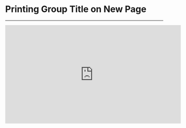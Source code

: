﻿# Printing Group Title on New Page

---
<iframe width="560" height="315" src="https://www.youtube.com/embed/e9S7fhAe1ZQ?list=PL1DEQjXG2xnLss44EgCJq1bAM-Blgf2jd" frameborder="0" allowfullscreen></iframe>